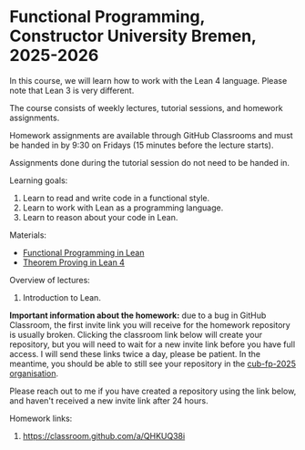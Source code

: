 # Functional Programming, Constructor University Bremen, 2025-2026

In this course, we will learn how to work with the Lean 4 language.
Please note that Lean 3 is very different.

The course consists of weekly lectures, tutorial sessions, and
homework assignments.

Homework assignments are available through GitHub Classrooms and must be handed
in by 9:30 on Fridays (15 minutes before the lecture starts).

Assignments done during the tutorial session do not need to be handed in.

Learning goals:
1. Learn to read and write code in a functional style.
2. Learn to work with Lean as a programming language.
3. Learn to reason about your code in Lean.

Materials:
- [Functional Programming in Lean](https://lean-lang.org/functional_programming_in_lean/)
- [Theorem Proving in Lean 4](https://leanprover.github.io/theorem_proving_in_lean4/)

Overview of lectures:
1. Introduction to Lean.

**Important information about the homework:** due to a bug in GitHub Classroom,
the first invite link you will receive for the homework repository is usually broken.
Clicking the classroom link below will create your repository, but you will
need to wait for a new invite link before you have full access.  I will send
these links twice a day, please be patient.  In the meantime, you should be able
to still see your repository in the [cub-fp-2025 organisation](https://github.com/cub-fp-2025).

Please reach out to me if you have created a repository using the link below,
and haven't received a new invite link after 24 hours.  

Homework links:
1. https://classroom.github.com/a/QHKUQ38i
